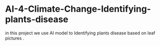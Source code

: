 # AI-4-Climate-Change-Identifying-plants-disease
 in this project we use AI model to Identifying plants disease based on leaf pictures .        
